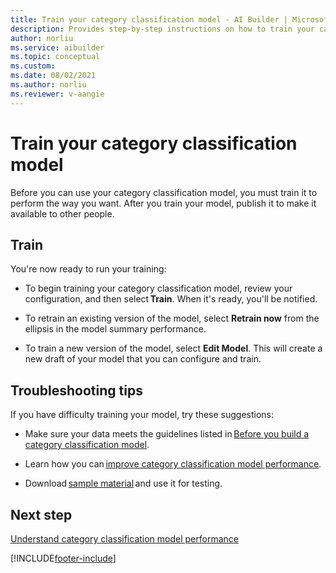 ```yaml
---
title: Train your category classification model - AI Builder | Microsoft Docs
description: Provides step-by-step instructions on how to train your category classification model
author: norliu 
ms.service: aibuilder
ms.topic: conceptual
ms.custom: 
ms.date: 08/02/2021
ms.author: norliu 
ms.reviewer: v-aangie
---
```


# Train your category classification model

Before you can use your category classification model, you must train it to perform the way you want. After you train your model, publish it to make it available to other people.

## Train

You're now ready to run your training:

- To begin training your category classification model, review your configuration, and then select **Train**. When it's ready, you'll be notified.

- To retrain an existing version of the model, select **Retrain now** from the ellipsis in the model summary performance.

- To train a new version of the model, select **Edit Model**. This will create a new draft of your model that you can configure and train.

## Troubleshooting tips

If you have difficulty training your model, try these suggestions:

- Make sure your data meets the guidelines listed in [Before you build a category classification model](before-you-build-text-classification-model.md).

- Learn how you can [improve category classification model performance](improve-text-classification-performance.md).  

- Download [sample material](text-classification-sample-data.md) and use it for testing.

## Next step

[Understand category classification model performance](text-classification-performance.md) 


[!INCLUDE[footer-include](includes/footer-banner.md)]